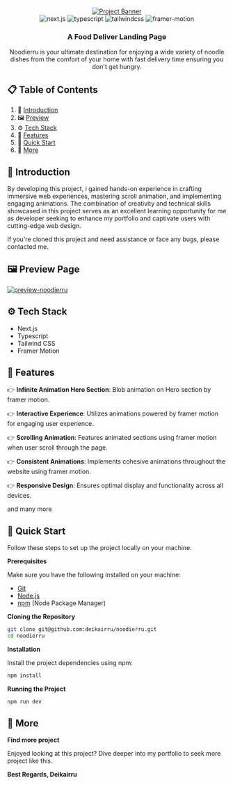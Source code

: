 <div align="center">
  <br />
    <a href="https://noodierru.vercel.app/" target="_blank">
      <img src="https://i.imgur.com/ocoU8zy.png" alt="Project Banner">
    </a>
  <br />

  <div>
    <img src="https://img.shields.io/badge/-Next_JS-black?style=for-the-badge&logoColor=white&logo=nextdotjs&color=000000" alt="next.js" />
    <img src="https://img.shields.io/badge/-TypeScript-3178c6?style=for-the-badge&logo=typescript&logoColor=white" alt="typescript"/>
    <img src="https://img.shields.io/badge/-Tailwind_CSS-black?style=for-the-badge&logoColor=white&logo=tailwindcss&color=06B6D4" alt="tailwindcss" />
    <img src="https://img.shields.io/badge/-Framer_Motion-ffca28?style=for-the-badge&logo=framer&logoColor=%23ffffff&color=%237178f6" alt="framer-motion"/>
  </div>

  <h3 align="center">A Food Deliver Landing Page</h3>
    <div align="center">
      Noodierru is your ultimate destination for enjoying a wide variety of noodle dishes from the comfort of your home with fast delivery time ensuring you don't get hungry.
    </div>
</div>

## 📋 <a name="table">Table of Contents</a>

1. 🤖 [Introduction](#introduction)
2. 🖼️ [Preview](#preview)
3. ⚙️ [Tech Stack](#tech-stack)
4. 🔋 [Features](#features)
5. 🤸 [Quick Start](#quick-start)
6. 🚀 [More](#more)

## <a name="introduction">🤖 Introduction</a>

By developing this project, i gained hands-on experience in crafting immersive web experiences, mastering scroll animation, and implementing engaging animations. The combination of creativity and technical skills showcased in this project serves as an excellent learning opportunity for me as developer seeking to enhance my portfolio and captivate users with cutting-edge web design.

If you're cloned this project and need assistance or face any bugs, please contacted me.

## <a name="preview">🖼️ Preview Page</a>

<a href="https://noodierru.vercel.app/" target="_blank">
  <img src="https://i.imgur.com/vAEGu5o.png" alt="preview-noodierru" />
</a>

## <a name="tech-stack">⚙️ Tech Stack</a>

- Next.js
- Typescript
- Tailwind CSS
- Framer Motion

## <a name="features">🔋 Features</a>

👉 **Infinite Animation Hero Section**: Blob animation on Hero section by framer motion.

👉 **Interactive Experience**: Utilizes animations powered by framer motion for engaging user experience.

👉 **Scrolling Animation**: Features animated sections using framer motion when user scroll through the page.

👉 **Consistent Animations**: Implements cohesive animations throughout the website using framer motion.

👉 **Responsive Design**: Ensures optimal display and functionality across all devices.

and many more

## <a name="quick-start">🤸 Quick Start</a>

Follow these steps to set up the project locally on your machine.

**Prerequisites**

Make sure you have the following installed on your machine:

- [Git](https://git-scm.com/)
- [Node.js](https://nodejs.org/en)
- [npm](https://www.npmjs.com/) (Node Package Manager)

**Cloning the Repository**

```bash
git clone git@github.com:deikairru/noodierru.git
cd noodierru
```

**Installation**

Install the project dependencies using npm:

```bash
npm install
```

**Running the Project**

```bash
npm run dev
```

## <a name="more">🚀 More</a>

**Find more project**

Enjoyed looking at this project? Dive deeper into my portfolio to seek more project like this.

**Best Regards, Deikairru**
#